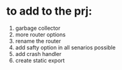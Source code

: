 # to add to the prj:

1. garbage collector
3. more router options
4. rename the router
5. add safty option in all senarios possible
6. add crash handler
7. create static export
